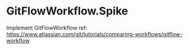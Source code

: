 # GitFlowWorkflow.Spike
Implement GitFlowWorkflow ref: https://www.atlassian.com/git/tutorials/comparing-workflows/gitflow-workflow
